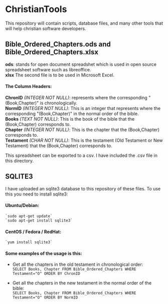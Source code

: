 # ChristianTools
This repository will contain scripts, database files, and many other tools that will help christian software developers.  

## Bible_Ordered_Chapters.ods and Bible_Ordered_Chapters.xlsx  
  **ods**: stands for open document spreadshet which is used in open source spreadsheet software such as libreoffice.  
  **xlsx** The second file is to be used in Microsoft Excel.  
  #### The Column Headers:  
   **ChronID** *(INTEGER NOT NULL)*: represents where the corresponding "(Book,Chapter)" is chronologically.  
   **NormID** *(INTEGER NOT NULL)*: This is an integer that represents where the corresponding "(Book,Chapter)" in the normal order of the bible.  
   **Books** *(TEXT NOT NULL)*: This is the book of the bible that the (Book,Chapter) corresponds to.  
   **Chapter** *(INTEGER NOT NULL)*: This is the chapter that the (Book,Chapter) corresponds to.  
   **Testament** *(CHAR NOT NULL)*: This is the testament (Old Testament or New Testament) that the (Book,Chapter) corresponds to.  
      
      
This spreadsheet can be exported to a csv. I have included the .csv file in this directory.

## SQLITE3
  I have uploaded an sqlite3 database to this repository of these files.
  To use this you need to install sqlite3:

  #### Ubuntu/Debian:  
    `sudo apt-get update`  
    `sudo apt-get install sqlite3`
  
  #### CentOS / Fedora / RedHat:  
    `yum install sqlite3`


  #### Some examples of the usage is this:  
   * Get all the chapters in the old testament in chronological order:  
      `SELECT Books, Chapter FROM Bible_Ordered_Chapters WHERE Testament="O" ORDER BY ChronID`
    
   * Get all the chapters in the new testament in the normal order of the bible:  
      `SELECT Books, Chapter FROM Bible_Ordered_Chapters WHERE Testament="O" ORDER BY NormID`
